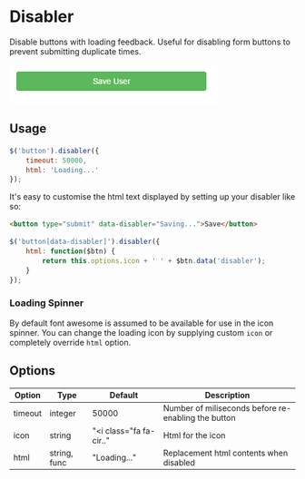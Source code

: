 Disabler
===========================

Disable buttons with loading feedback. Useful for disabling form buttons to prevent submitting duplicate times.

![demo](resources/demo.gif)

## Usage

```javascript
$('button').disabler({
	timeout: 50000,
	html: 'Loading...'
});
```

It's easy to customise the html text displayed by setting up your disabler like so:

```html
<button type="submit" data-disabler="Saving...">Save</button>
```

```javascript
$('button[data-disabler]').disabler({
	html: function($btn) {
		return this.options.icon + ' ' + $btn.data('disabler');
	}
});
```

### Loading Spinner

By default font awesome is assumed to be available for use in the icon spinner. You can change the loading icon by supplying custom `icon` or completely override `html` option.

## Options

Option    | Type         | Default                 | Description
----------|--------------|-------------------------|------------------
timeout   | integer      | 50000                   | Number of miliseconds before re-enabling the button
icon      | string       | "<i class="fa fa-cir.." | Html for the icon
html      | string, func | "Loading..."            | Replacement html contents when disabled